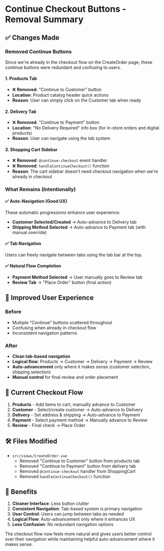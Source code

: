 # Continue Checkout Buttons - Removal Summary

## ✅ **Changes Made**

### **Removed Continue Buttons**
Since we're already in the checkout flow on the CreateOrder page, these continue buttons were redundant and confusing to users.

#### **1. Products Tab**
- ❌ **Removed**: "Continue to Customer" button
- **Location**: Product catalog header quick actions
- **Reason**: User can simply click on the Customer tab when ready

#### **2. Delivery Tab**  
- ❌ **Removed**: "Continue to Payment" button
- **Location**: "No Delivery Required" info box (for in-store orders and digital products)
- **Reason**: User can navigate using the tab system

#### **3. Shopping Cart Sidebar**
- ❌ **Removed**: `@continue-checkout` event handler
- ❌ **Removed**: `handleContinueCheckout()` function
- **Reason**: The cart sidebar doesn't need checkout navigation when we're already in checkout

### **What Remains (Intentionally)**

#### ✅ **Auto-Navigation (Good UX)**
These automatic progressions enhance user experience:
- **Customer Selected/Created** → Auto-advance to Delivery tab
- **Shipping Method Selected** → Auto-advance to Payment tab (with manual override)

#### ✅ **Tab Navigation**
Users can freely navigate between tabs using the tab bar at the top.

#### ✅ **Natural Flow Completion**
- **Payment Method Selected** → User manually goes to Review tab
- **Review Tab** → "Place Order" button (final action)

## 🎯 **Improved User Experience**

### **Before**
- Multiple "Continue" buttons scattered throughout
- Confusing when already in checkout flow
- Inconsistent navigation patterns

### **After**  
- **Clean tab-based navigation**
- **Logical flow**: Products → Customer → Delivery → Payment → Review
- **Auto-advancement** only where it makes sense (customer selection, shipping selection)
- **Manual control** for final review and order placement

## 📱 **Current Checkout Flow**

1. **Products** - Add items to cart, manually advance to Customer
2. **Customer** - Select/create customer → Auto-advance to Delivery  
3. **Delivery** - Set address & shipping → Auto-advance to Payment
4. **Payment** - Select payment method → Manually advance to Review
5. **Review** - Final check → Place Order

## 🛠 **Files Modified**

- `src/views/CreateOrder.vue`
  - Removed "Continue to Customer" button from products tab
  - Removed "Continue to Payment" button from delivery tab  
  - Removed `@continue-checkout` handler from ShoppingCart
  - Removed `handleContinueCheckout()` function

## 🚀 **Benefits**

1. **Cleaner Interface**: Less button clutter
2. **Consistent Navigation**: Tab-based system is primary navigation
3. **User Control**: Users can jump between tabs as needed
4. **Logical Flow**: Auto-advancement only where it enhances UX
5. **Less Confusion**: No redundant navigation options

The checkout flow now feels more natural and gives users better control over their navigation while maintaining helpful auto-advancement where it makes sense.